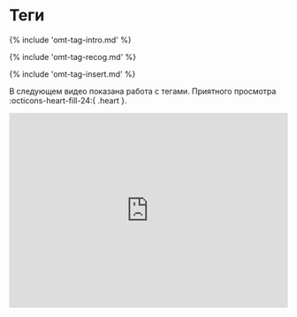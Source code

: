 # Теги
<!-- todo: use autocompleter -->

{% include 'omt-tag-intro.md' %}

<!-- section: recognzing tags -->
{% include 'omt-tag-recog.md' %}

<!-- section: tag insertion -->
{% include 'omt-tag-insert.md' %}

В следующем видео показана работа с тегами. Приятного просмотра :octicons-heart-fill-24:{ .heart }.

<div style="padding:69.95% 0 0 0;position:relative;"><iframe src="https://player.vimeo.com/video/780434399?h=c7ab23ed9d" style="position:absolute;top:0;left:0;width:100%;height:100%;" frameborder="0" allow="autoplay; fullscreen; picture-in-picture" allowfullscreen></iframe></div><script src="https://player.vimeo.com/api/player.js"></script>


